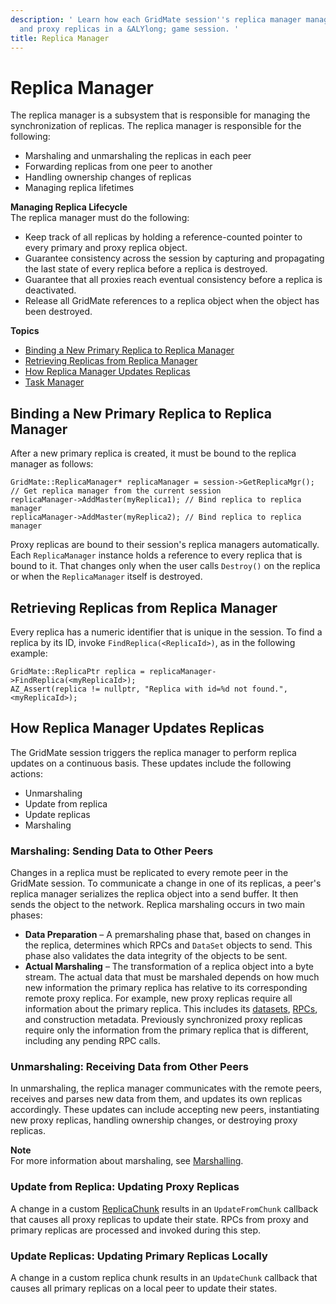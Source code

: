 ```yaml
---
description: ' Learn how each GridMate session''s replica manager manages the primary
  and proxy replicas in a &ALYlong; game session. '
title: Replica Manager
---
```

# Replica Manager<a name="network-replicas-replica-manager"></a>

The replica manager is a subsystem that is responsible for managing the synchronization of replicas\. The replica manager is responsible for the following:
+ Marshaling and unmarshaling the replicas in each peer
+ Forwarding replicas from one peer to another
+ Handling ownership changes of replicas
+ Managing replica lifetimes

**Managing Replica Lifecycle**  
The replica manager must do the following:
+ Keep track of all replicas by holding a reference\-counted pointer to every primary and proxy replica object\.
+ Guarantee consistency across the session by capturing and propagating the last state of every replica before a replica is destroyed\.
+ Guarantee that all proxies reach eventual consistency before a replica is deactivated\.
+ Release all GridMate references to a replica object when the object has been destroyed\.

**Topics**
+ [Binding a New Primary Replica to Replica Manager](#network-replicas-binding-new-primary-replica)
+ [Retrieving Replicas from Replica Manager](#network-replicas-retrieving-replicas-from-replica-manager)
+ [How Replica Manager Updates Replicas](#network-replicas-update)
+ [Task Manager](/docs/userguide/networking/replicas-manager-task-manager.md)

## Binding a New Primary Replica to Replica Manager<a name="network-replicas-binding-new-primary-replica"></a>

After a new primary replica is created, it must be bound to the replica manager as follows:

```
GridMate::ReplicaManager* replicaManager = session->GetReplicaMgr(); // Get replica manager from the current session
replicaManager->AddMaster(myReplica1); // Bind replica to replica manager
replicaManager->AddMaster(myReplica2); // Bind replica to replica manager
```

Proxy replicas are bound to their session's replica managers automatically\. Each `ReplicaManager` instance holds a reference to every replica that is bound to it\. That changes only when the user calls `Destroy()` on the replica or when the `ReplicaManager` itself is destroyed\.

## Retrieving Replicas from Replica Manager<a name="network-replicas-retrieving-replicas-from-replica-manager"></a>

Every replica has a numeric identifier that is unique in the session\. To find a replica by its ID, invoke `FindReplica(<ReplicaId>)`, as in the following example: 

```
GridMate::ReplicaPtr replica = replicaManager->FindReplica(<myReplicaId>); 
AZ_Assert(replica != nullptr, "Replica with id=%d not found.", <myReplicaId>);
```

## How Replica Manager Updates Replicas<a name="network-replicas-update"></a>

The GridMate session triggers the replica manager to perform replica updates on a continuous basis\. These updates include the following actions:
+ Unmarshaling
+ Update from replica
+ Update replicas
+ Marshaling

### Marshaling: Sending Data to Other Peers<a name="network-replicas-update-marshaling"></a>

Changes in a replica must be replicated to every remote peer in the GridMate session\. To communicate a change in one of its replicas, a peer's replica manager serializes the replica object into a send buffer\. It then sends the object to the network\. Replica marshaling occurs in two main phases: 
+ **Data Preparation** – A premarshaling phase that, based on changes in the replica, determines which RPCs and `DataSet` objects to send\. This phase also validates the data integrity of the objects to be sent\. 
+ **Actual Marshaling** – The transformation of a replica object into a byte stream\. The actual data that must be marshaled depends on how much new information the primary replica has relative to its corresponding remote proxy replica\. For example, new proxy replicas require all information about the primary replica\. This includes its [datasets](/docs/userguide/networking/replicas-data-sets.md), [RPCs](/docs/userguide/networking/replicas-remote-procedure-calls.md), and construction metadata\. Previously synchronized proxy replicas require only the information from the primary replica that is different, including any pending RPC calls\.

### Unmarshaling: Receiving Data from Other Peers<a name="network-replicas-update-unmarshaling"></a>

In unmarshaling, the replica manager communicates with the remote peers, receives and parses new data from them, and updates its own replicas accordingly\. These updates can include accepting new peers, instantiating new proxy replicas, handling ownership changes, or destroying proxy replicas\.

**Note**  
For more information about marshaling, see [Marshalling](/docs/userguide/networking/marshalling.md)\.

### Update from Replica: Updating Proxy Replicas<a name="network-replicas-update-updatefromreplica"></a>

A change in a custom [ReplicaChunk](/docs/userguide/networking/replicas-chunks.md) results in an `UpdateFromChunk` callback that causes all proxy replicas to update their state\. RPCs from proxy and primary replicas are processed and invoked during this step\.

### Update Replicas: Updating Primary Replicas Locally<a name="network-replicas-update-updatereplica"></a>

A change in a custom replica chunk results in an `UpdateChunk` callback that causes all primary replicas on a local peer to update their states\. 